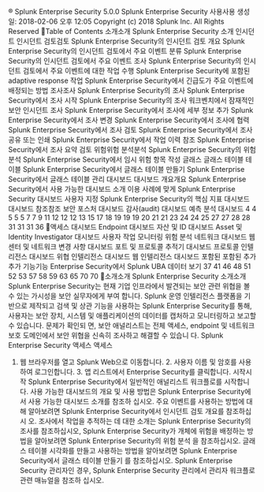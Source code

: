 ® Splunk
Enterprise Security 5.0.0
Splunk Enterprise Security 사용사용
생성일: 2018-02-06 오후 12:05
Copyright (c) 2018 Splunk Inc. All Rights Reserved
Table of Contents
소개소개
Splunk Enterprise Security 소개
인시던트 인시던트 검토검토
Splunk Enterprise Security의 인시던트 검토 개요 Splunk Enterprise Security의 인시던트 검토에서 주요 이벤트 분류 Splunk Enterprise Security의 인시던트 검토에서 주요 이벤트 조사 Splunk Enterprise Security의 인시던트 검토에서 주요 이벤트에 대한 작업 수행 Splunk Enterprise Security에 포함된 adaptive response 작업 Splunk Enterprise Security에서 긴급도가 주요 이벤트에 배정되는 방법
조사조사
Splunk Enterprise Security의 조사 Splunk Enterprise Security에서 조사 시작 Splunk Enterprise Security의 조사 워크벤치에서 잠재적인 보안 인시던트 조사 Splunk Enterprise Security에서 조사에 세부 정보 추가 Splunk Enterprise Security에서 조사 변경 Splunk Enterprise Security에서 조사에 협력 Splunk Enterprise Security에서 조사 검토 Splunk Enterprise Security에서 조사 공유 또는 인쇄 Splunk Enterprise Security에서 작업 이력 참조 Splunk Enterprise Security에서 조사 요약 검토
위험위험 분석분석
Splunk Enterprise Security의 위험 분석 Splunk Enterprise Security에서 임시 위험 항목 작성
글래스 글래스 테이블
테이블 Splunk Enterprise Security에서 글래스 테이블 만들기 Splunk Enterprise Security에서 글래스 테이블 관리
대시보드 대시보드 개요개요
Splunk Enterprise Security에서 사용 가능한 대시보드 소개 이용 사례에 맞게 Splunk Enterprise Security 대시보드 사용자 지정 Splunk Enterprise Security의 핵심 지표
대시보드 대시보드 참조참조
보안 포스처 대시보드 감사(audit) 대시보드 예측 분석 대시보드
4 4
5 5 5 7 7
9 11
12 12 12 13
15 17 18 19 19 19 20
21 21 23
24 24 25
27 27 28 28
31 31 31 36
액세스 대시보드 Endpoint 대시보드 자산 및 ID 대시보드 Asset 및 Identity Investigator 대시보드 사용자 작업 모니터링 위험 분석 네트워크 대시보드 웹 센터 및 네트워크 변경 사항 대시보드 포트 및 프로토콜 추적기 대시보드 프로토콜 인텔리전스 대시보드 위협 인텔리전스 대시보드 웹 인텔리전스 대시보드
포함된 포함된 추가추가 기능기능
Enterprise Security에서 Splunk UBA 데이터 보기
37 41 46 48 51 52 53 57 58 59 63 65
70 70
소개소개
Splunk Enterprise Security 소개소개
Splunk Enterprise Security는 현재 기업 인프라에서 발견되는 보안 관련 위협을 볼 수 있는 가시성을 보안 실무자에게 부여 합니다. Splunk 운영 인텔리전스 플랫폼을 기반으로 제작되고 검색 및 상관 기능을 사용하는 Splunk Enterprise Security를 통해, 사용자는 보안 장치, 시스템 및 애플리케이션의 데이터를 캡처하고 모니터링하고 보고할 수 있습니다. 문제가 확인되 면, 보안 애널리스트는 전체 액세스, endpoint 및 네트워크 보호 도메인에서 보안 위협을 신속히 조사하고 해결할 수 있습니 다.
Splunk Enterprise Security 액세스 액세스
1. 웹 브라우저를 열고 Splunk Web으로 이동합니다. 2. 사용자 이름 및 암호를 사용하여 로그인합니다. 3. 앱 리스트에서 Enterprise Security를 클릭합니다.
시작시작
Splunk Enterprise Security에서 일반적인 애널리스트 워크플로를 시작합니다.
사용 가능한 대시보드의 개요 및 사용 방법은 Splunk Enterprise Security에서 사용 가능한 대시보드 소개를 참조하 십시오. 주요 이벤트를 사용하는 방법에 대해 알아보려면 Splunk Enterprise Security에서 인시던트 검토 개요를 참조하십시 오. 조사에서 작업을 추적하는 데 대한 소개는 Splunk Enterprise Security의 조사를 참조하십시오, Splunk Enterprise Security가 개체에 위험을 배정하는 방법을 알아보려면 Splunk Enterprise Security의 위험 분석 을 참조하십시오. 글래스 테이블 시각화를 만들고 사용하는 방법을 알아보려면 Splunk Enterprise Security에서 글래스 테이블 만들기 를 참조하십시오.
Splunk Enterprise Security 관리자인 경우, Splunk Enterprise Security 관리에서 관리자 워크플로 관련 매뉴얼을 참조하 십시오.